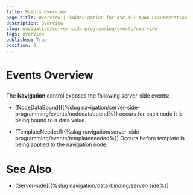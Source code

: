 ```yaml
---
title: Events Overview
page_title: Overview | RadNavigation for ASP.NET AJAX Documentation
description: Overview
slug: navigation/server-side-programming/events/overview
tags: overview
published: True
position: 0
---
```


# Events Overview



## 

The **Navigation** control exposes the following server-side events:

* [NodeDataBound]({%slug navigation/server-side-programming/events/nodedatabound%}) occurs for each node it is being bound to a data value.

* [TemplateNeeded]({%slug navigation/server-side-programming/events/templateneeded%}) Occurs before template is being applied to the navigation node.

# See Also

 * [Server-side]({%slug navigation/data-binding/server-side%})
